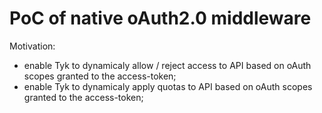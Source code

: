 # PoC of native oAuth2.0 middleware
Motivation:
- enable Tyk to dynamicaly allow / reject access to API based on oAuth scopes granted to the access-token;
- enable Tyk to dynamicaly apply quotas to API based on oAuth scopes granted to the access-token;
